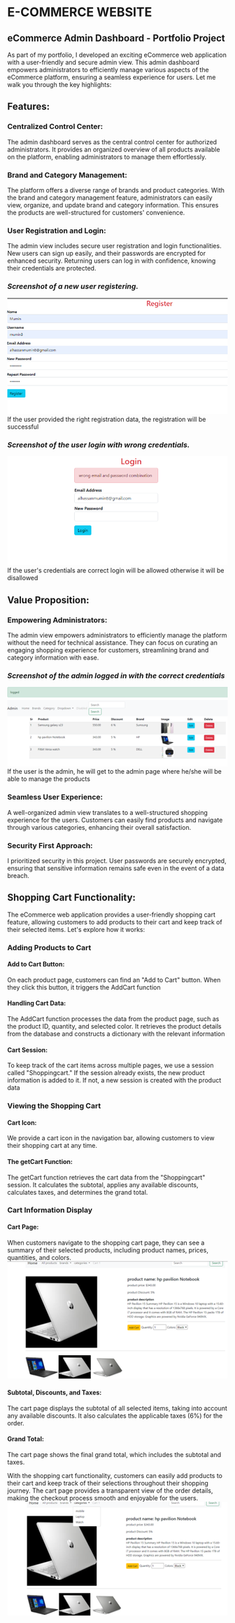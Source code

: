 # E-COMMERCE WEBSITE 


## eCommerce Admin Dashboard - Portfolio Project

As part of my portfolio, I developed an exciting eCommerce web application with a user-friendly and secure admin view. This admin dashboard empowers administrators to efficiently manage various aspects of the eCommerce platform, ensuring a seamless experience for users. Let me walk you through the key highlights:

##  Features:

### Centralized Control Center:
The admin dashboard serves as the central control center for authorized administrators. It provides an organized overview of all products available on the platform, enabling administrators to manage them effortlessly.

### Brand and Category Management:
The platform offers a diverse range of brands and product categories. With the brand and category management feature, administrators can easily view, organize, and update brand and category information. This ensures the products are well-structured for customers' convenience.

### User Registration and Login:
The admin view includes secure user registration and login functionalities. New users can sign up easily, and their passwords are encrypted for enhanced security. Returning users can log in with confidence, knowing their credentials are protected.

### *Screenshot of a new user registering.*
![User Register](https://github.com/Mumin8/e-commerce-website-python/blob/main/screenshots/register.PNG)
If the user provided the right registration data, the registration will be successful

### *Screenshot of the user login with wrong credentials.*
![User Login](https://github.com/Mumin8/e-commerce-website-python/blob/main/screenshots/wrong_login.PNG)
If the user's credentials are correct login will be allowed otherwise it will be disallowed


## Value Proposition:

### Empowering Administrators:
The admin view empowers administrators to efficiently manage the platform without the need for technical assistance. They can focus on curating an engaging shopping experience for customers, streamlining brand and category information with ease.

### *Screenshot of the admin logged in with the correct credentials*
![Admin Dashboard](https://github.com/Mumin8/e-commerce-website-python/blob/main/screenshots/admin_page.PNG)
If the user is the admin, he will get to the admin page where he/she will be able to manage the products

### Seamless User Experience:
A well-organized admin view translates to a well-structured shopping experience for the users. Customers can easily find products and navigate through various categories, enhancing their overall satisfaction.

### Security First Approach:
I prioritized security in this project. User passwords are securely encrypted, ensuring that sensitive information remains safe even in the event of a data breach.

## Shopping Cart Functionality:
The eCommerce web application provides a user-friendly shopping cart feature, allowing customers to add products to their cart and keep track of their selected items. Let's explore how it works:

### Adding Products to Cart
#### Add to Cart Button:
On each product page, customers can find an "Add to Cart" button. When they click this button, it triggers the AddCart function

#### Handling Cart Data:
The AddCart function processes the data from the product page, such as the product ID, quantity, and selected color. It retrieves the product details from the database and constructs a dictionary with the relevant information

#### Cart Session:
To keep track of the cart items across multiple pages, we use a session called "Shoppingcart." If the session already exists, the new product information is added to it. If not, a new session is created with the product data

### Viewing the Shopping Cart
#### Cart Icon:
We provide a cart icon in the navigation bar, allowing customers to view their shopping cart at any time.

#### The getCart Function:
The getCart function retrieves the cart data from the "Shoppingcart" session. It calculates the subtotal, applies any available discounts, calculates taxes, and determines the grand total.

### Cart Information Display
#### Cart Page:
When customers navigate to the shopping cart page, they can see a summary of their selected products, including product names, prices, quantities, and colors.
![User Login](https://github.com/Mumin8/e-commerce-website-python/blob/main/screenshots/detailsAndCart.PNG)

#### Subtotal, Discounts, and Taxes:
The cart page displays the subtotal of all selected items, taking into account any available discounts. It also calculates the applicable taxes (6%) for the order.

#### Grand Total:
The cart page shows the final grand total, which includes the subtotal and taxes.

With the shopping cart functionality, customers can easily add products to their cart and keep track of their selections throughout their shopping journey. The cart page provides a transparent view of the order details, making the checkout process smooth and enjoyable for the users.
![User Login](https://github.com/Mumin8/e-commerce-website-python/blob/main/screenshots/detailsAndCart1.PNG)

